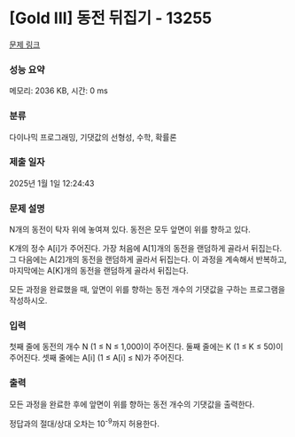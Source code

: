 # [Gold III] 동전 뒤집기 - 13255 

[문제 링크](https://www.acmicpc.net/problem/13255) 

### 성능 요약

메모리: 2036 KB, 시간: 0 ms

### 분류

다이나믹 프로그래밍, 기댓값의 선형성, 수학, 확률론

### 제출 일자

2025년 1월 1일 12:24:43

### 문제 설명

<p>N개의 동전이 탁자 위에 놓여져 있다. 동전은 모두 앞면이 위를 향하고 있다.</p>

<p>K개의 정수 A[i]가 주어진다. 가장 처음에 A[1]개의 동전을 랜덤하게 골라서 뒤집는다. 그 다음에는 A[2]개의 동전을 랜덤하게 골라서 뒤집는다. 이 과정을 계속해서 반복하고, 마지막에는 A[K]개의 동전을 랜덤하게 골라서 뒤집는다.</p>

<p>모든 과정을 완료했을 때, 앞면이 위를 향하는 동전 개수의 기댓값을 구하는 프로그램을 작성하시오.</p>

### 입력 

 <p>첫째 줄에 동전의 개수 N (1 ≤ N ≤ 1,000)이 주어진다. 둘째 줄에는 K (1 ≤ K ≤ 50)이 주어진다. 셋째 줄에는 A[i] (1 ≤ A[i] ≤ N)가 주어진다.</p>

### 출력 

 <p>모든 과정을 완료한 후에 앞면이 위를 향하는 동전 개수의 기댓값을 출력한다.</p>

<p>정답과의 절대/상대 오차는 10<sup>-9</sup>까지 허용한다.</p>

